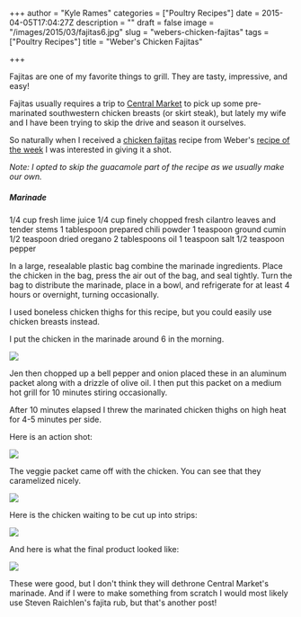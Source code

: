 +++
author = "Kyle Rames"
categories = ["Poultry Recipes"]
date = 2015-04-05T17:04:27Z
description = ""
draft = false
image = "/images/2015/03/fajitas6.jpg"
slug = "webers-chicken-fajitas"
tags = ["Poultry Recipes"]
title = "Weber's Chicken Fajitas"

+++

Fajitas are one of my favorite things to grill. They are tasty, impressive, and easy!

Fajitas usually requires a trip to [Central Market](http://www.centralmarket.com/Home?store=san_antonio) to pick up some pre-marinated southwestern chicken breasts (or skirt steak), but lately my wife and I have been trying to skip the drive and season it ourselves.

So naturally when I received a [chicken fajitas](http://www.weber.com/recipes/poultry/chicken-fajitas-with-smoked-tomato-guacamole) recipe from Weber's [recipe of the week](https://myaccount.weber.com/list-signup/recipe-of-the-week/) I was interested in giving it a shot.

*Note: I opted to skip the guacamole part of the recipe as we usually make our own.*

##### Marinade

1/4 cup fresh lime juice
1/4 cup finely chopped fresh cilantro leaves and tender stems
1 tablespoon prepared chili powder
1 teaspoon ground cumin
1/2 teaspoon dried oregano
2 tablespoons oil
1 teaspoon salt
1/2 teaspoon pepper

In a large, resealable plastic bag combine the marinade ingredients. Place the chicken in the bag, press the air out of the bag, and seal tightly. Turn the bag to distribute the marinade, place in a bowl, and refrigerate for at least 4 hours or overnight, turning occasionally.

I used boneless chicken thighs for this recipe, but you could easily use chicken breasts instead.

I put the chicken in the marinade around 6 in the morning.

![](/images/2015/03/fajitas1.jpg)

Jen then chopped up a bell pepper and onion placed these in an aluminum packet along with a drizzle of olive oil. I then put this packet on a medium hot grill for 10 minutes stiring occasionally.

After 10 minutes elapsed I threw the marinated chicken thighs on high heat for 4-5 minutes per side. 

Here is an action shot:

![](/images/2015/03/fajitas2.jpg)

The veggie packet came off with the chicken. You can see that they caramelized nicely.

![](/images/2015/03/fajitas3.jpg)

Here is the chicken waiting to be cut up into strips:

![](/images/2015/03/fajitas4.jpg)

And here is what the final product looked like:

![](/images/2015/03/fajitas7.jpg)


These were good, but I don't think they will dethrone Central Market's marinade. And if I were to make something from scratch I would most likely use Steven Raichlen's fajita rub, but that's another post!



